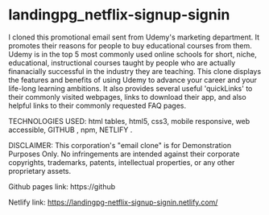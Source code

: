 # landingpg_netflix-signup-signin

I cloned this promotional email sent from Udemy's marketing department. It promotes their reasons for 
people to buy educational courses from them. Udemy is in the top 5 most commonly used online schools 
for short, niche, educational, instructional courses taught by people who are actually finanacially 
successful in the industry they are teaching. This clone displays the features and benefits of using 
Udemy to advance your career and your life-long learning ambitions. It also provides several useful 
'quickLinks' to their commonly visited webpages, links to download their app, and also helpful links 
to their commonly requested FAQ pages.

TECHNOLOGIES USED: html tables, html5, css3, mobile responsive, web accessible, GITHUB , npm, NETLIFY .

DISCLAIMER: This corporation's "email clone" is for Demonstration Purposes Only. No infringements are intended 
against their corporate copyrights, trademarks, patents, intellectual properties, or any other proprietary assets.

Github pages link: https://github

Netlify link: https://landingpg-netflix-signup-signin.netlify.com/
